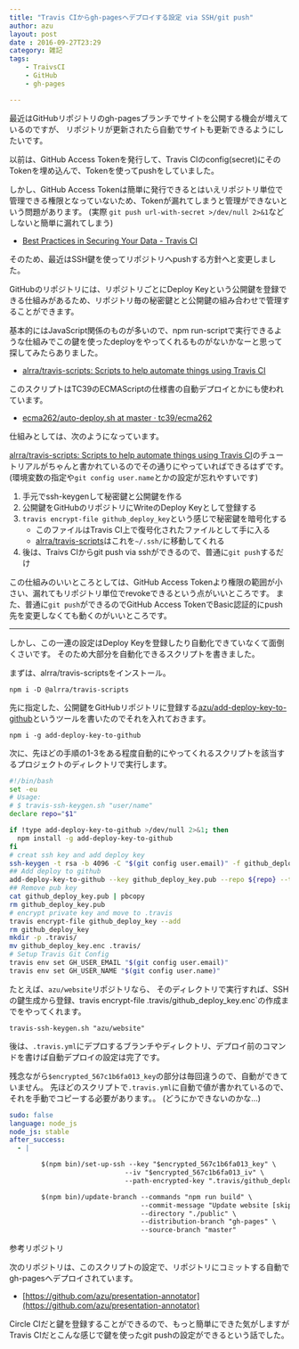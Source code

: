 ```yaml
---
title: "Travis CIからgh-pagesへデプロイする設定 via SSH/git push"
author: azu
layout: post
date : 2016-09-27T23:29
category: 雑記
tags:
    - TraivsCI
    - GitHub
    - gh-pages

---
```


最近はGitHubリポジトリのgh-pagesブランチでサイトを公開する機会が増えているのですが、
リポジトリが更新されたら自動でサイトも更新できるようにしたいです。

以前は、GitHub Access Tokenを発行して、Travis CIのconfig(secret)にそのTokenを埋め込んで、Tokenを使ってpushをしていました。

しかし、GitHub Access Tokenは簡単に発行できるとはいえリポジトリ単位で管理できる権限となっていないため、Tokenが漏れてしまうと管理ができないという問題があります。
(実際 `git push url-with-secret >/dev/null 2>&1`などしないと簡単に漏れてしまう)

- [Best Practices in Securing Your Data - Travis CI](https://docs.travis-ci.com/user/best-practices-security/ "Best Practices in Securing Your Data - Travis CI")

そのため、最近はSSH鍵を使ってリポジトリへpushする方針へと変更しました。

GitHubのリポジトリには、リポジトリごとにDeploy Keyという公開鍵を登録できる仕組みがあるため、リポジトリ毎の秘密鍵とと公開鍵の組み合わせで管理することができます。

基本的にはJavaScript関係のものが多いので、npm run-scriptで実行できるような仕組みでこの鍵を使ったdeployをやってくれるものがないかなーと思って探してみたらありました。

- [alrra/travis-scripts: Scripts to help automate things using Travis CI](https://github.com/alrra/travis-scripts "alrra/travis-scripts: Scripts to help automate things using Travis CI")

このスクリプトはTC39のECMAScriptの仕様書の自動デプロイとかにも使われています。

- [ecma262/auto-deploy.sh at master · tc39/ecma262](https://github.com/tc39/ecma262/blob/master/scripts/auto-deploy.sh "ecma262/auto-deploy.sh at master · tc39/ecma262")

仕組みとしては、次のようになっています。

[alrra/travis-scripts: Scripts to help automate things using Travis CI](https://github.com/alrra/travis-scripts "alrra/travis-scripts: Scripts to help automate things using Travis CI")のチュートリアルがちゃんと書かれているのでその通りにやっていればできるはずです。(環境変数の指定や`git config user.name`とかの設定が忘れやすいです)

1. 手元でssh-keygenして秘密鍵と公開鍵を作る
2. 公開鍵をGitHubのリポジトリにWriteのDeploy Keyとして登録する
3. `travis encrypt-file github_deploy_key`という感じで秘密鍵を暗号化する
	- このファイルはTravis CI上で復号化されたファイルとして手に入る
	- [alrra/travis-scripts](https://github.com/alrra/travis-scripts)はこれを`~/.ssh/`に移動してくれる
4. 後は、Traivs CIからgit push via sshができるので、普通に`git push`するだけ

この仕組みのいいところとしては、GitHub Access Tokenより権限の範囲が小さい、漏れてもリポジトリ単位でrevokeできるという点がいいところです。
また、普通に`git push`ができるのでGitHub Access TokenでBasic認証的にpush先を変更しなくても動くのがいいところです。

-----

しかし、この一連の設定はDeploy Keyを登録したり自動化できていなくて面倒くさいです。
そのため大部分を自動化できるスクリプトを書きました。

まずは、alrra/travis-scriptsをインストール。

```
npm i -D @alrra/travis-scripts
```

先に指定した、公開鍵をGitHubリポジトリに登録する[azu/add-deploy-key-to-github](https://github.com/azu/add-deploy-key-to-github "azu/add-deploy-key-to-github")というツールを書いたのでそれを入れておきます。

```
npm i -g add-deploy-key-to-github
```

次に、先ほどの手順の1-3をある程度自動的にやってくれるスクリプトを該当するプロジェクトのディレクトリで実行します。

```sh
#!/bin/bash
set -eu
# Usage:
# $ travis-ssh-keygen.sh "user/name"
declare repo="$1"

if !type add-deploy-key-to-github >/dev/null 2>&1; then
  npm install -g add-deploy-key-to-github
fi
# creat ssh key and add deploy key
ssh-keygen -t rsa -b 4096 -C "$(git config user.email)" -f github_deploy_key -N ''
## Add deploy to github
add-deploy-key-to-github --key github_deploy_key.pub --repo ${repo} --token "自分のGitHub Token"
## Remove pub key
cat github_deploy_key.pub | pbcopy
rm github_deploy_key.pub
# encrypt private key and move to .travis
travis encrypt-file github_deploy_key --add
rm github_deploy_key
mkdir -p .travis/
mv github_deploy_key.enc .travis/
# Setup Travis Git Config
travis env set GH_USER_EMAIL "$(git config user.email)"
travis env set GH_USER_NAME "$(git config user.name)"
```

たとえば、`azu/website`リポジトリなら、
そのディレクトリで実行すれば、SSHの鍵生成から登録、travis encrypt-file .travis/github_deploy_key.enc`の作成までをやってくれます。

```
travis-ssh-keygen.sh "azu/website"
```

後は、`.travis.yml`にデプロするブランチやディレクトリ、デプロイ前のコマンドを書けば自動デプロイの設定は完了です。

残念ながら`$encrypted_567c1b6fa013_key`の部分は毎回違うので、自動ができていません。
先ほどのスクリプトで`.travis.yml`に自動で値が書かれているので、それを手動でコピーする必要があります。。
(どうにかできないのかな…)

```yaml
sudo: false
language: node_js
node_js: stable
after_success:
  - |

        $(npm bin)/set-up-ssh --key "$encrypted_567c1b6fa013_key" \
                             --iv "$encrypted_567c1b6fa013_iv" \
                             --path-encrypted-key ".travis/github_deploy_key.enc"

        $(npm bin)/update-branch --commands "npm run build" \
                                 --commit-message "Update website [skip ci]" \
                                 --directory "./public" \
                                 --distribution-branch "gh-pages" \
                                 --source-branch "master"
```
 
参考リポジトリ

次のリポジトリは、このスクリプトの設定で、リポジトリにコミットする自動でgh-pagesへデプロイされています。

- [https://github.com/azu/presentation-annotator](https://github.com/azu/presentation-annotator)

Circle CIだと鍵を登録することができるので、もっと簡単にできた気がしますがTravis CIだとこんな感じで鍵を使ったgit pushの設定ができるという話でした。
